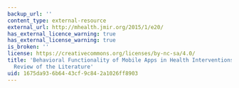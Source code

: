 ```yaml
---
backup_url: ''
content_type: external-resource
external_url: http://mhealth.jmir.org/2015/1/e20/
has_external_licence_warning: true
has_external_license_warning: true
is_broken: ''
license: https://creativecommons.org/licenses/by-nc-sa/4.0/
title: 'Behavioral Functionality of Mobile Apps in Health Interventions: A Systematic
  Review of the Literature'
uid: 1675da93-6b64-43cf-9c84-2a1026ff8903
---
```

